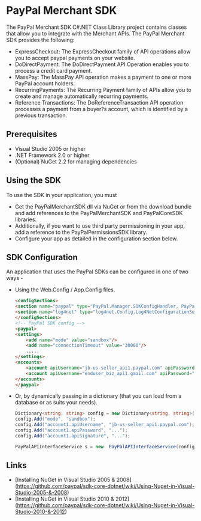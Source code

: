 
# PayPal Merchant SDK


The PayPal Merchant SDK C#.NET Class Library project contains classes that allow you to integrate with the Merchant APIs. The PayPal Merchant SDK provides the following:

   * ExpressCheckout: The ExpressCheckout family of API operations allow you to accept paypal payments on your website.
   * DoDirectPayment: The DoDirectPayment API Operation enables you to process a credit card payment.
   * MassPay: The MassPay API operation makes a payment to one or more PayPal account holders.
   * RecurringPayments: The Recurring Payment family of APIs allow you to create and manage automatically recurring payments.
   * Reference Transactions: The DoReferenceTransaction API operation processes a payment from a buyer?s account, which is identified by a previous transaction.


## Prerequisites

   * Visual Studio 2005 or higher
   * .NET Framework 2.0 or higher
   * (Optional) NuGet 2.2 for managing dependencies

## Using the SDK

   To use the SDK in your application, you must
   
   * Get the PayPalMerchantSDK dll via NuGet or from the download bundle and add references to the PayPalMerchantSDK and PayPalCoreSDK libraries.
   * Additionally, if you want to use third party permissioning in your app, add a reference to the PayPalPermissionsSDK library.
   * Configure your app as detailed in the configuration section below.
   
## SDK Configuration

  An application that uses the PayPal SDKs can be configured in one of two ways -
  
  * Using the Web.Config / App.Config files.

	```html
    <configSections>
	<section name="paypal" type="PayPal.Manager.SDKConfigHandler, PayPalCoreSDK" />
	<section name="log4net" type="log4net.Config.Log4NetConfigurationSectionHandler, log4net" />
	</configSections>
	<!-- PayPal SDK config -->
	<paypal>
	<settings>
	    <add name="mode" value="sandbox"/>
	    <add name="connectionTimeout" value="30000"/>
	    .....
	</settings>
	<accounts>
	    <account apiUsername="jb-us-seller_api1.paypal.com" apiPassword="..." apiSignature="..."/>
	    <account apiUsername="enduser_biz_api1.gmail.com" apiPassword="..." apiCertificate="..." privateKeyPassword="..."/>
	</accounts>
	</paypal>
    ```
  
  * Or, by dynamically passing in a dictionary (that you can load from a database or as suits your needs).

    ```csharp
    Dictionary<string, string> config = new Dictionary<string, string>();
    config.Add("mode", "sandbox");
    config.Add("account1.apiUsername", "jb-us-seller_api1.paypal.com");
    config.Add("account1.apiPassword", "...");
    config.Add("account1.apiSignature", "...");

    PayPalAPIInterfaceService s = new  PayPalAPIInterfaceService(config);
    ```

## Links

   * [Installing NuGet in Visual Studio 2005 & 2008] (https://github.com/paypal/sdk-core-dotnet/wiki/Using-Nuget-in-Visual-Studio-2005-&-2008)
   * [Installing NuGet in Visual Studio 2010 & 2012] (https://github.com/paypal/sdk-core-dotnet/wiki/Using-Nuget-in-Visual-Studio-2010-&-2012)
